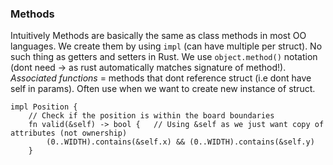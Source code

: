 
### Methods
Intuitively Methods are basically the same as class methods in most OO languages.
We create them by using ```impl``` (can have multiple per struct).
No such thing as getters and setters in Rust.
We use ```object.method()``` notation (dont need -> as rust automatically matches signature of method!).
<i>Associated functions</i> = methods that dont reference struct (i.e dont have self in params). Often use when we want to create new instance of struct.
```rust,editable
impl Position {
    // Check if the position is within the board boundaries
    fn valid(&self) -> bool {   // Using &self as we just want copy of attributes (not ownership)
        (0..WIDTH).contains(&self.x) && (0..WIDTH).contains(&self.y)
    }
```
